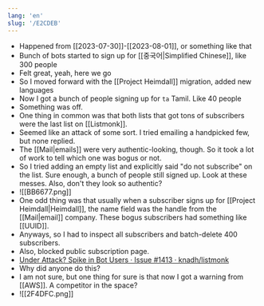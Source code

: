 ```yaml
---
lang: 'en'
slug: '/E2CDEB'
---
```


- Happened from [[2023-07-30]]-[[2023-08-01]], or something like that
- Bunch of bots started to sign up for [[중국어|Simplified Chinese]], like 300 people
- Felt great, yeah, here we go
- So I moved forward with the [[Project Heimdall]] migration, added new languages
- Now I got a bunch of people signing up for `ta` Tamil. Like 40 people
- Something was off.
- One thing in common was that both lists that got tons of subscribers were the last list on [[Listmonk]].
- Seemed like an attack of some sort. I tried emailing a handpicked few, but none replied.
- The [[Mail|emails]] were very authentic-looking, though. So it took a lot of work to tell which one was bogus or not.
- So I tried adding an empty list and explicitly said "do not subscribe" on the list. Sure enough, a bunch of people still signed up. Look at these messes. Also, don't they look so authentic?
- ![[BB6677.png]]
- One odd thing was that usually when a subscriber signs up for [[Project Heimdall|Heimdall]], the name field was the handle from the [[Mail|email]] company. These bogus subscribers had something like [[UUID]].
- Anyways, so I had to inspect all subscribers and batch-delete 400 subscribers.
- Also, blocked public subscription page.
- [Under Attack? Spike in Bot Users · Issue #1413 · knadh/listmonk](https://github.com/knadh/listmonk/issues/1413)
- Why did anyone do this?
- I am not sure, but one thing for sure is that now I got a warning from [[AWS]]. A competitor in the space?
- ![[2F4DFC.png]]
